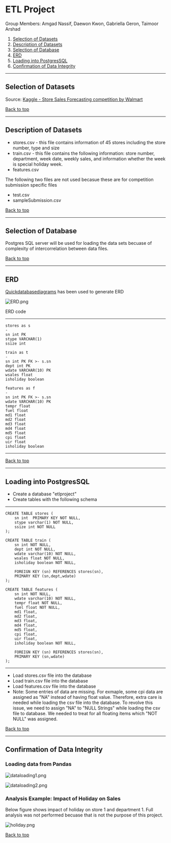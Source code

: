 # ETL Project

Group Members: Amgad Nassif, Daewon Kwon, Gabriella Geron, Taimoor Arshad

1. [Selection of Datasets](#selection-of-datasets)
2. [Description of Datasets](#description-of-datasets)
3. [Selection of Database](#selection-of-database)
4. [ERD](#erd)
5. [Loading into PostgresSQL](#loading-into-postgressql)
6. [Confirmation of Data Integrity](#confirmation-of-data-integrity)

***

## Selection of Datasets

Source: [Kaggle - Store Sales Forecasting competition by Walmart](https://www.kaggle.com/c/walmart-recruiting-store-sales-forecasting/data)

[Back to top](#etl-project)

***

## Description of Datasets

* stores.csv - this file contains information of 45 stores including the store number, type and size
* train.csv - this file contains the following information: store number, department, week date, weekly sales, and information whether the week is special holiday week.
* features.csv

The following two files are not used becasue these are for competition submission specific files

* test.csv
* sampleSubmission.csv

[Back to top](#etl-project)

***

## Selection of Database

Postgres SQL server will be used for loading the data sets becuase of complexity of intercorrelation between data files.

[Back to top](#etl-project)

***

## ERD

[Quickdatabasediagrams](https://app.quickdatabasediagrams.com/#/d/nFnM9o) has been used to generate ERD

![ERD.png](ERD.png)

ERD code
***
```text
stores as s
-
sn int PK
stype VARCHAR(1)
ssize int

train as t
-
sn int PK FK >- s.sn
dept int PK
wdate VARCHAR(10) PK
wsales float
isholiday boolean

features as f
-
sn int PK FK >- s.sn
wdate VARCHAR(10) PK
tempr float
fuel float
md1 float
md2 float
md3 float
md4 float
md5 float
cpi float
uir float
isholiday boolean
```
***

[Back to top](#etl-project)

***

## Loading into PostgresSQL

* Create a database "etlproject"
* Create tables with the following schema
***
```text
CREATE TABLE stores (
    sn int  PRIMARY KEY NOT NULL,
    stype varchar(1) NOT NULL,
    ssize int NOT NULL
);

CREATE TABLE train (
    sn int NOT NULL,
    dept int NOT NULL,
    wdate varchar(10) NOT NULL,
    wsales float NOT NULL,
    isholiday boolean NOT NULL,
    
	FOREIGN KEY (sn) REFERENCES stores(sn),
	PRIMARY KEY (sn,dept,wdate)
);

CREATE TABLE features (
    sn int NOT NULL,
    wdate varchar(10) NOT NULL,
    tempr float NOT NULL,
    fuel float NOT NULL,
    md1 float,
    md2 float,
    md3 float,
    md4 float,
    md5 float,
    cpi float,
    uir float,
    isholiday boolean NOT NULL,
    
	FOREIGN KEY (sn) REFERENCES stores(sn),
	PRIMARY KEY (sn,wdate)
);
```
***
* Load stores.csv file into the database
* Load train.csv file into the database
* Load features.csv file into the database
* Note: Some entries of data are missing. For exmaple, some cpi data are assigned as "NA" instead of having float value. Therefore, extra care is needed while loading the csv file into the database. To revolve this issue, we need to assign "NA" to "NULL Strings" while loading the csv file to database. We needed to treat for all floating items which "NOT NULL" was assigned.

[Back to top](#etl-project)

***

## Confirmation of Data Integrity

### Loading data from Pandas

![dataloading1.png](dataloading1.png)

![dataloading2.png](dataloading2.png)


### Analysis Example: Impact of Holiday on Sales

Below figure shows impact of holiday on store 1 and department 1. Full analysis was not performed becuase that is not the purpose of this project.

![holiday.png](holiday.png)


[Back to top](#etl-project)
